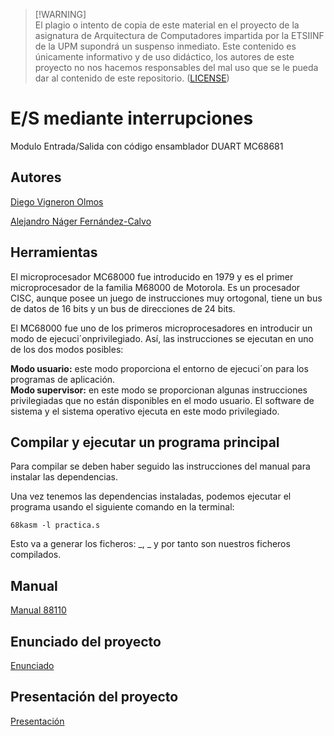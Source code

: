 >[!WARNING]\
>El plagio o intento de copia de este material en el proyecto de la asignatura de Arquitectura de Computadores impartida por la ETSIINF de la UPM supondrá un suspenso inmediato. Este contenido es únicamente informativo y de uso didáctico, los autores de este proyecto no nos hacemos responsables del mal uso que se le pueda dar al contenido de este repositorio. ([LICENSE](/LICENSE))

# E/S mediante interrupciones
Modulo Entrada/Salida con código ensamblador DUART MC68681

## Autores
[Diego Vigneron Olmos](https://github.com/diegovoos)

[Alejandro Náger Fernández-Calvo](https://github.com/aleexnager)

## Herramientas
El microprocesador MC68000 fue introducido en 1979 y es el primer microprocesador de la familia M68000 de Motorola. Es un procesador CISC, aunque posee un juego de instrucciones muy ortogonal, tiene un bus de datos de 16 bits y un bus de direcciones de 24 bits.  

El MC68000 fue uno de los primeros microprocesadores en introducir un modo de ejecuci´onprivilegiado. Así, las instrucciones se ejecutan en uno de los dos modos posibles:  

**Modo usuario:** este modo proporciona el entorno de ejecuci´on para los programas de aplicación.  
**Modo supervisor:** en este modo se proporcionan algunas instrucciones privilegiadas que no están disponibles en el modo usuario. El software de sistema y el sistema operativo ejecuta en este modo privilegiado.  

## Compilar y ejecutar un programa principal
Para compilar se deben haber seguido las instrucciones del manual para instalar las dependencias.  

Una vez tenemos las dependencias instaladas, podemos ejecutar el programa usando el siguiente comando en la terminal:
```
68kasm -l practica.s
```
Esto va a generar los ficheros: _, _ y por tanto son nuestros ficheros compilados.  

## Manual
[Manual 88110](/doc/Manual88110.pdf)

## Enunciado del proyecto
[Enunciado](/doc/enunciado.pdf)

## Presentación del proyecto
[Presentación](/doc/presentacion.pdf)
